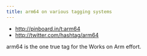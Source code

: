 ```yaml
---
title: arm64 on various tagging systems
---
```

* http://pinboard.in/t:arm64
* http://twitter.com/hashtag/arm64

arm64 is the one true tag for the Works on Arm effort.
